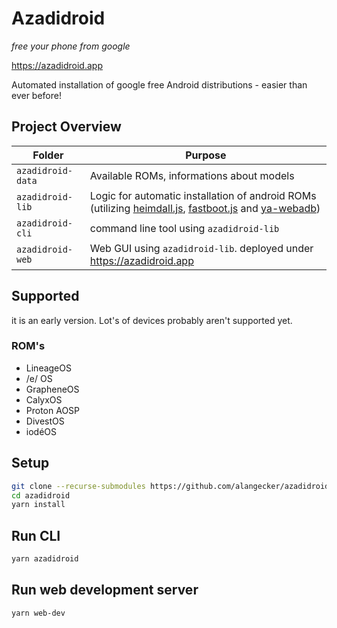 # Azadidroid
*free your phone from google*

https://azadidroid.app 

Automated installation of google free Android distributions - easier than ever before!

## Project Overview
| Folder            | Purpose 
|-------------------|--------------------------------------------------------------------------------------------|
| `azadidroid-data` | Available ROMs, informations about models
| `azadidroid-lib`  | Logic for automatic installation of android ROMs (utilizing [heimdall.js](https://github.com/alangecker/heimdall.js), [fastboot.js](https://github.com/alangecker/fastboot.js) and [ya-webadb](https://github.com/yume-chan/ya-webadb))
| `azadidroid-cli`  | command line tool using `azadidroid-lib`
| `azadidroid-web`  | Web GUI using `azadidroid-lib`. deployed under https://azadidroid.app


## Supported 
it is an early version. Lot's of devices probably aren't supported yet.

### ROM's
- LineageOS
- /e/ OS
- GrapheneOS
- CalyxOS
- Proton AOSP
- DivestOS
- iodéOS


## Setup
```bash
git clone --recurse-submodules https://github.com/alangecker/azadidroid.git
cd azadidroid
yarn install
```

## Run CLI
```bash
yarn azadidroid
```

## Run web development server
```bash
yarn web-dev
```
